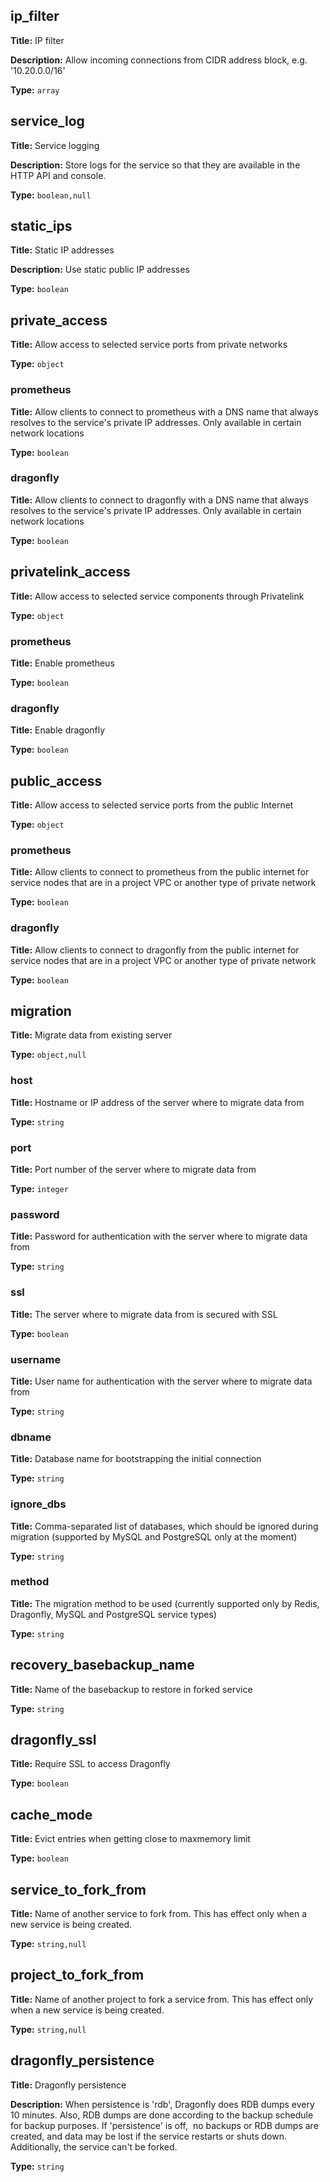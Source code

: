 ## ip_filter

**Title:** IP filter

**Description:** Allow incoming connections from CIDR address block, e.g. '10.20.0.0/16'

**Type:** `array`

## service_log

**Title:** Service logging

**Description:** Store logs for the service so that they are available in the HTTP API and console.

**Type:** `boolean,null`

## static_ips

**Title:** Static IP addresses

**Description:** Use static public IP addresses

**Type:** `boolean`

## private_access

**Title:** Allow access to selected service ports from private networks


**Type:** `object`

### prometheus

**Title:** Allow clients to connect to prometheus with a DNS name that always resolves to the service's private IP addresses. Only available in certain network locations


**Type:** `boolean`

### dragonfly

**Title:** Allow clients to connect to dragonfly with a DNS name that always resolves to the service's private IP addresses. Only available in certain network locations


**Type:** `boolean`

## privatelink_access

**Title:** Allow access to selected service components through Privatelink


**Type:** `object`

### prometheus

**Title:** Enable prometheus


**Type:** `boolean`

### dragonfly

**Title:** Enable dragonfly


**Type:** `boolean`

## public_access

**Title:** Allow access to selected service ports from the public Internet


**Type:** `object`

### prometheus

**Title:** Allow clients to connect to prometheus from the public internet for service nodes that are in a project VPC or another type of private network


**Type:** `boolean`

### dragonfly

**Title:** Allow clients to connect to dragonfly from the public internet for service nodes that are in a project VPC or another type of private network


**Type:** `boolean`

## migration

**Title:** Migrate data from existing server


**Type:** `object,null`

### host

**Title:** Hostname or IP address of the server where to migrate data from


**Type:** `string`

### port

**Title:** Port number of the server where to migrate data from


**Type:** `integer`

### password

**Title:** Password for authentication with the server where to migrate data from


**Type:** `string`

### ssl

**Title:** The server where to migrate data from is secured with SSL


**Type:** `boolean`

### username

**Title:** User name for authentication with the server where to migrate data from


**Type:** `string`

### dbname

**Title:** Database name for bootstrapping the initial connection


**Type:** `string`

### ignore_dbs

**Title:** Comma-separated list of databases, which should be ignored during migration (supported by MySQL and PostgreSQL only at the moment)


**Type:** `string`

### method

**Title:** The migration method to be used (currently supported only by Redis, Dragonfly, MySQL and PostgreSQL service types)


**Type:** `string`

## recovery_basebackup_name

**Title:** Name of the basebackup to restore in forked service


**Type:** `string`

## dragonfly_ssl

**Title:** Require SSL to access Dragonfly


**Type:** `boolean`

## cache_mode

**Title:** Evict entries when getting close to maxmemory limit


**Type:** `boolean`

## service_to_fork_from

**Title:** Name of another service to fork from. This has effect only when a new service is being created.


**Type:** `string,null`

## project_to_fork_from

**Title:** Name of another project to fork a service from. This has effect only when a new service is being created.


**Type:** `string,null`

## dragonfly_persistence

**Title:** Dragonfly persistence

**Description:** When persistence is 'rdb', Dragonfly does RDB dumps every 10 minutes. Also, RDB dumps are done according to the backup schedule for backup purposes.  If 'persistence' is off,  no backups or RDB dumps are created, and data may be lost if the service restarts or shuts down. Additionally, the service can't be forked.

**Type:** `string`

    
